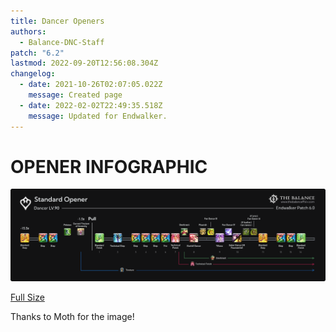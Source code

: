 ```yaml
---
title: Dancer Openers
authors:
  - Balance-DNC-Staff
patch: "6.2"
lastmod: 2022-09-20T12:56:08.304Z
changelog:
  - date: 2021-10-26T02:07:05.022Z
    message: Created page
  - date: 2022-02-02T22:49:35.518Z
    message: Updated for Endwalker.
---
```

# OPENER INFOGRAPHIC

![DNC Opener](/img/jobs/dnc/dncopener.png "DNC Opener")

[Full Size](https://i.imgur.com/ZOeec1X.png)

Thanks to Moth for the image!